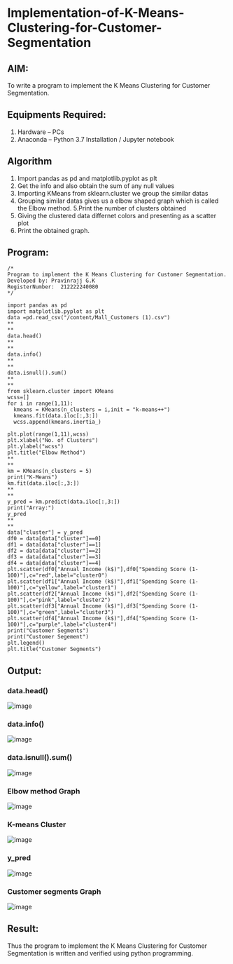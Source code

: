 # Implementation-of-K-Means-Clustering-for-Customer-Segmentation

## AIM:
To write a program to implement the K Means Clustering for Customer Segmentation.

## Equipments Required:
1. Hardware – PCs
2. Anaconda – Python 3.7 Installation / Jupyter notebook

## Algorithm
1. Import pandas as pd and matplotlib.pyplot as plt
2. Get the info and also obtain the sum of any null values
3. Importing KMeans from sklearn.cluster we group the similar datas
4. Grouping similar datas gives us a elbow shaped graph which is called the Elbow method. 5.Print the number of clusters obtained
5. Giving the clustered data differnet colors and presenting as a scatter plot
6. Print the obtained graph. 

## Program:
```
/*
Program to implement the K Means Clustering for Customer Segmentation.
Developed by: Pravinrajj G.K
RegisterNumber:  212222240080
*/

import pandas as pd
import matplotlib.pyplot as plt
data =pd.read_csv("/content/Mall_Customers (1).csv")
**
**
data.head()
**
**
data.info()
**
**
data.isnull().sum()
**
**
from sklearn.cluster import KMeans
wcss=[]
for i in range(1,11):
  kmeans = KMeans(n_clusters = i,init = "k-means++")
  kmeans.fit(data.iloc[:,3:])
  wcss.append(kmeans.inertia_)

plt.plot(range(1,11),wcss)
plt.xlabel("No. of Clusters")
plt.ylabel("wcss")
plt.title("Elbow Method")
**
**
km = KMeans(n_clusters = 5)
print("K-Means")
km.fit(data.iloc[:,3:])
**
**
y_pred = km.predict(data.iloc[:,3:])
print("Array:")
y_pred
**
**
data["cluster"] = y_pred
df0 = data[data["cluster"]==0]
df1 = data[data["cluster"]==1]
df2 = data[data["cluster"]==2]
df3 = data[data["cluster"]==3]
df4 = data[data["cluster"]==4]
plt.scatter(df0["Annual Income (k$)"],df0["Spending Score (1-100)"],c="red",label="cluster0")
plt.scatter(df1["Annual Income (k$)"],df1["Spending Score (1-100)"],c="yellow",label="cluster1")
plt.scatter(df2["Annual Income (k$)"],df2["Spending Score (1-100)"],c="pink",label="cluster2")
plt.scatter(df3["Annual Income (k$)"],df3["Spending Score (1-100)"],c="green",label="cluster3")
plt.scatter(df4["Annual Income (k$)"],df4["Spending Score (1-100)"],c="purple",label="cluster4")
print("Customer Segments")
print("Customer Segement")
plt.legend()
plt.title("Customer Segments")
```

## Output:
### data.head()
![image](https://github.com/Pravinrajj/Implementation-of-K-Means-Clustering-for-Customer-Segmentation/assets/117917674/0b8c9403-fb30-4532-a512-04fc87785e81)

### data.info()
![image](https://github.com/Pravinrajj/Implementation-of-K-Means-Clustering-for-Customer-Segmentation/assets/117917674/e2bedec8-54c9-4817-b446-e8c352df6dc6)

### data.isnull().sum()
![image](https://github.com/Pravinrajj/Implementation-of-K-Means-Clustering-for-Customer-Segmentation/assets/117917674/bf25fca5-8621-4b90-8e17-ec3503188ea2)

### Elbow method Graph
![image](https://github.com/Pravinrajj/Implementation-of-K-Means-Clustering-for-Customer-Segmentation/assets/117917674/8a3551d3-c8e7-42d0-8eeb-bd8d81da0f9e)

### K-means Cluster
![image](https://github.com/Pravinrajj/Implementation-of-K-Means-Clustering-for-Customer-Segmentation/assets/117917674/79b78b50-5c07-404d-b4af-ae5c30f4fed0)

### y_pred
![image](https://github.com/Pravinrajj/Implementation-of-K-Means-Clustering-for-Customer-Segmentation/assets/117917674/eae6adc9-6d9e-46c3-9483-c802d1c7892c)

### Customer segments Graph
![image](https://github.com/Pravinrajj/Implementation-of-K-Means-Clustering-for-Customer-Segmentation/assets/117917674/8fe78e9b-2ee9-4304-8d88-d88c51204b7e)


## Result:
Thus the program to implement the K Means Clustering for Customer Segmentation is written and verified using python programming.
